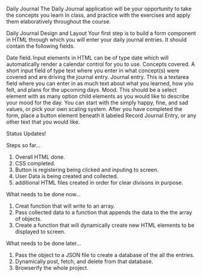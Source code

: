 Daily Journal
The Daily Journal application will be your opportunity to take the concepts you learn in class, and practice with the exercises and apply them elaboratively throughout the course.

Daily Journal Design and Layout
Your first step is to build a form component in HTML through which you will enter your daily journal entries. It should contain the following fields.

Date field. Input elements in HTML can be of type date which will automatically render a calendar control for you to use.
Concepts covered. A short input field of type text where you enter in what concept(s) were covered and are driving the journal entry.
Journal entry. This is a textarea field where you can enter in as much text about what you learned, how you felt, and plans for the upcoming days.
Mood. This should be a select element with as many option child elements as you would like to describe your mood for the day. You can start with the simply happy, fine, and sad values, or pick your own scaling system.
After you have completed the form, place a button element beneath it labeled Record Journal Entry, or any other text that you would like.



Status Updates!

Steps so far...
1) Overall HTML done.
2) CSS completed.
3) Button is registering being clicked and inputing to screen. 
4) User Data is being created and collected. 
5) additional HTML files created in order for clear divisons in purpose. 

What needs to be done now...
1) Creat function that will write to an array.  
2) Pass collected data to a function that appends the data to the the array of objects.
3) Create a function that will dynamically create new HTML elements to be displayed to screen.


What needs to be done later...
1) Pass the object to a JSON file to create a database of the all the entries. 
2) Dynamically post, fetch, and delete from that database. 
3) Browserify the whole project. 